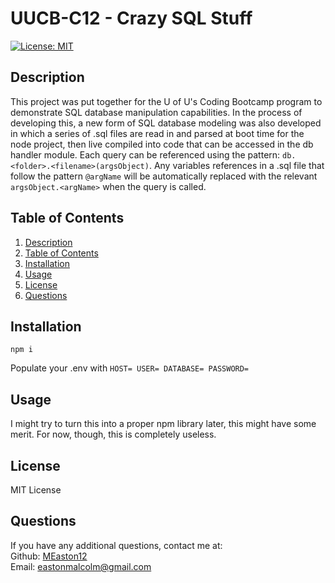 # UUCB-C12 - Crazy SQL Stuff

[![License: MIT](https://img.shields.io/badge/License-MIT-yellow.svg)](https://opensource.org/licenses/MIT)

## Description

This project was put together for the U of U's Coding Bootcamp program to demonstrate SQL database manipulation capabilities.  In the process of developing this, a new form of SQL database modeling was also developed in which a series of .sql files are read in and parsed at boot time for the node project, then live compiled into code that can be accessed in the db handler module.  Each query can be referenced using the pattern: ```db.<folder>.<filename>(argsObject)```.  Any variables references in a .sql file that follow the pattern ```@argName``` will be automatically replaced with the relevant ```argsObject.<argName>``` when the query is called.

## Table of Contents

1. [Description](#description)
2. [Table of Contents](#table-of-contents)
3. [Installation](#installation)
4. [Usage](#usage)
5. [License](#license)
6. [Questions](#questions)

## Installation

```npm i```

Populate your .env with ```HOST= USER= DATABASE= PASSWORD= ```

## Usage

I might try to turn this into a proper npm library later, this might have some merit.  For now, though, this is completely useless.

## License

MIT License

## Questions

If you have any additional questions, contact me at:  
Github: [MEaston12](https://github.com/MEaston12)  
Email: eastonmalcolm@gmail.com
